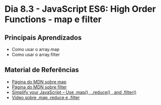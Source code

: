 # Dia 8.3 - JavaScript ES6: High Order Functions - map e filter

## Principais Aprendizados

- Como usar o array.map
- Como usar o array.filter

## Material de Referências

- [Página do MDN sobre map](https://developer.mozilla.org/pt-BR/docs/Web/JavaScript/Reference/Global_Objects/Array/map)
- [Página do MDN sobre filter](https://developer.mozilla.org/pt-BR/docs/Web/JavaScript/Reference/Global_Objects/Array/filter)
- [Simplify your JavaScript – Use .map() , .reduce() , and .filter()](https://medium.com/poka-techblog/simplify-your-javascript-use-map-reduce-and-filter-bd02c593cc2d)
- [Video sobre .map .reduce e .filter](https://www.youtube.com/watch?v=D_MExaVe95w)